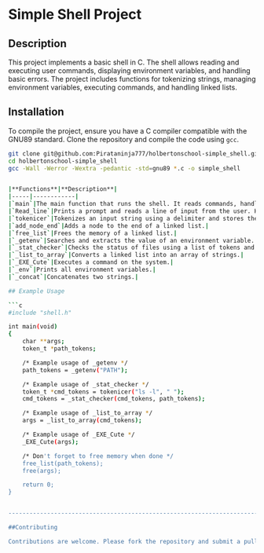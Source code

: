 # Simple Shell Project

## Description

This project implements a basic shell in C. The shell allows reading and executing user commands, displaying environment variables, and handling basic errors. The project includes functions for tokenizing strings, managing environment variables, executing commands, and handling linked lists.

## Installation

To compile the project, ensure you have a C compiler compatible with the GNU89 standard. Clone the repository and compile the code using `gcc`.

```bash
git clone git@github.com:Pirataninja777/holbertonschool-simple_shell.git
cd holbertonschool-simple_shell
gcc -Wall -Werror -Wextra -pedantic -std=gnu89 *.c -o simple_shell


|**Functions**|**Description**|
|-----|------------|
|`main`|The main function that runs the shell. It reads commands, handles environment variables, tokenizes commands, and executes them.|
|`Read_line`|Prints a prompt and reads a line of input from the user. Handles the `exit` command and input closure.|
|`tokenicer`|Tokenizes an input string using a delimiter and stores the tokens in a linked list.|
|`add_node_end`|Adds a node to the end of a linked list.|
|`free_list`|Frees the memory of a linked list.|
|`_getenv`|Searches and extracts the value of an environment variable.|
|`_stat_checker`|Checks the status of files using a list of tokens and a list of paths. Returns the full path of the file if found.|
|`_list_to_array`|Converts a linked list into an array of strings.|
|`_EXE_Cute`|Executes a command on the system.|
|`_env`|Prints all environment variables.|
|`_concat`|Concatenates two strings.|

## Example Usage

```c
#include "shell.h"

int main(void)
{
    char **args;
    token_t *path_tokens;

    /* Example usage of _getenv */
    path_tokens = _getenv("PATH");

    /* Example usage of _stat_checker */
    token_t *cmd_tokens = tokenicer("ls -l", " ");
    cmd_tokens = _stat_checker(cmd_tokens, path_tokens);

    /* Example usage of _list_to_array */
    args = _list_to_array(cmd_tokens);

    /* Example usage of _EXE_Cute */
    _EXE_Cute(args);

    /* Don't forget to free memory when done */
    free_list(path_tokens);
    free(args);

    return 0;
}


-------------------------------------------------------------------------

##Contributing

Contributions are welcome. Please fork the repository and submit a pull request with your changes.
